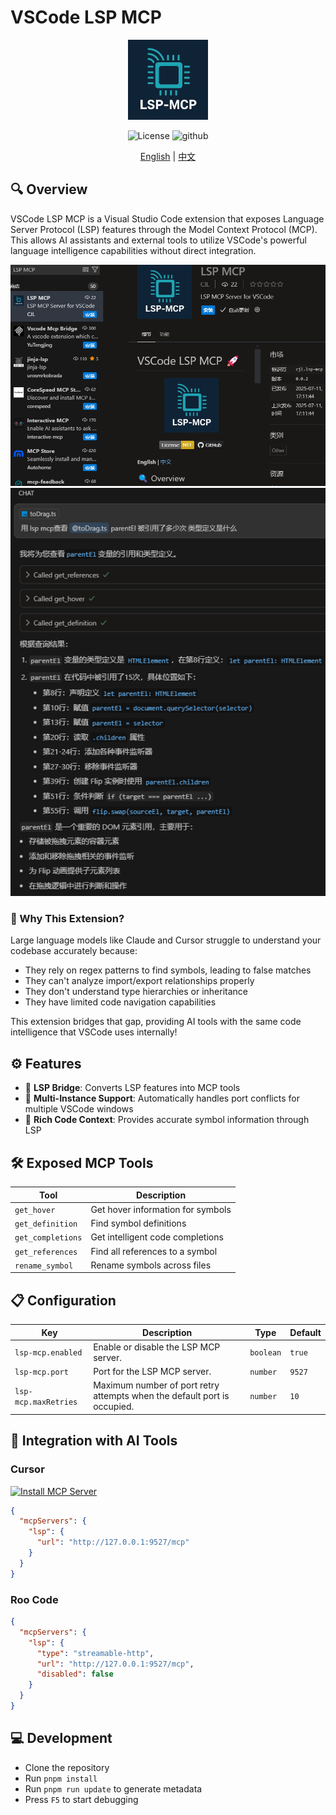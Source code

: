 # VSCode LSP MCP

<p align="center">
  <img src="res/icon.webp" width="128" height="128" alt="LSP MCP Icon">
</p>

<p align="center">
  <img alt="License" src="https://img.shields.io/badge/License-MIT-yellow.svg" />
  <img alt="github" src="https://img.shields.io/badge/GitHub-181717?logo=github&logoColor=white" />
</p>

<p align="center">
  <a href="./README.md">English</a> | <a href="./README.zh-CN.md">中文</a>
</p>

## 🔍 Overview

VSCode LSP MCP is a Visual Studio Code extension that exposes Language Server Protocol (LSP) features through the Model Context Protocol (MCP). This allows AI assistants and external tools to utilize VSCode's powerful language intelligence capabilities without direct integration.

![vscode-ext](./docAssets/vsc-ext.webp)
![demo](./docAssets/demo.webp)

### 🌟 Why This Extension?

Large language models like Claude and Cursor struggle to understand your codebase accurately because:

- They rely on regex patterns to find symbols, leading to false matches
- They can't analyze import/export relationships properly
- They don't understand type hierarchies or inheritance
- They have limited code navigation capabilities

This extension bridges that gap, providing AI tools with the same code intelligence that VSCode uses internally!

## ⚙️ Features

- 🔄 **LSP Bridge**: Converts LSP features into MCP tools
- 🔌 **Multi-Instance Support**: Automatically handles port conflicts for multiple VSCode windows
- 🧠 **Rich Code Context**: Provides accurate symbol information through LSP

## 🛠️ Exposed MCP Tools

| Tool | Description |
|------|-------------|
| `get_hover` | Get hover information for symbols |
| `get_definition` | Find symbol definitions |
| `get_completions` | Get intelligent code completions |
| `get_references` | Find all references to a symbol |
| `rename_symbol` | Rename symbols across files |

## 📋 Configuration

<!-- configs -->

| Key                  | Description                                                              | Type      | Default |
| -------------------- | ------------------------------------------------------------------------ | --------- | ------- |
| `lsp-mcp.enabled`    | Enable or disable the LSP MCP server.                                    | `boolean` | `true`  |
| `lsp-mcp.port`       | Port for the LSP MCP server.                                             | `number`  | `9527`  |
| `lsp-mcp.maxRetries` | Maximum number of port retry attempts when the default port is occupied. | `number`  | `10`    |

<!-- configs -->

## 🔗 Integration with AI Tools

### Cursor

[![Install MCP Server](https://cursor.com/deeplink/mcp-install-dark.png)](https://cursor.com/install-mcp?name=lsp&config=JTdCJTIydXJsJTIyJTNBJTIyaHR0cCUzQSUyRiUyRjEyNy4wLjAuMSUzQTk1MjclMkZtY3AlMjIlN0Q%3D)

```json
{
  "mcpServers": {
    "lsp": {
      "url": "http://127.0.0.1:9527/mcp"
    }
  }
}
```

### Roo Code

```json
{
  "mcpServers": {
    "lsp": {
      "type": "streamable-http",
      "url": "http://127.0.0.1:9527/mcp",
      "disabled": false
    }
  }
}
```

## 💻 Development

- Clone the repository
- Run `pnpm install`
- Run `pnpm run update` to generate metadata
- Press `F5` to start debugging
